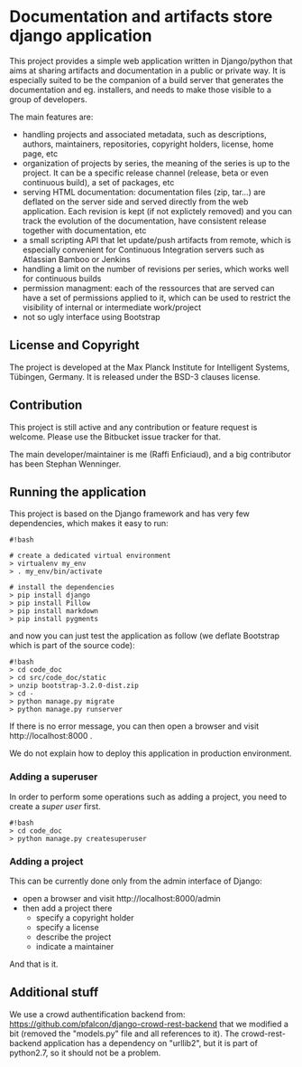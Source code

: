 # Documentation and artifacts store django application #

This project provides a simple web application written in Django/python that aims at sharing artifacts and documentation in a public or private way. 
It is especially suited to be the companion of a build server that generates the documentation and eg. installers, and needs to make those visible 
to a group of developers. 

The main features are:

* handling projects and associated metadata, such as descriptions, authors, maintainers, repositories, copyright holders, license,
  home page, etc
* organization of projects by series, the meaning of the series is up to the project. It can be a specific release channel (release, beta or even 
  continuous build), a set of packages, etc
* serving HTML documentation: documentation files (zip, tar...) are deflated on the server side and served directly from the web application. Each
  revision is kept (if not explictely removed) and you can track the evolution of the documentation, have consistent release together with documentation, etc
* a small scripting API that let update/push artifacts from remote, which is especially convenient for Continuous Integration servers such as Atlassian Bamboo or Jenkins
* handling a limit on the number of revisions per series, which works well for continuous builds
* permission managment: each of the ressources that are served can have a set of permissions applied to it, which
  can be used to restrict the visibility of internal or intermediate work/project
* not so ugly interface using Bootstrap

## License and Copyright #
The project is developed at the Max Planck Institute for Intelligent Systems, Tübingen, Germany. It is released under the BSD-3 clauses license. 

## Contribution #
This project is still active and any contribution or feature request is welcome. Please use the Bitbucket issue tracker for that.

The main developer/maintainer is me (Raffi Enficiaud), 
and a big contributor has been Stephan Wenninger.

## Running the application #
This project is based on the Django framework and has very few dependencies, which makes it easy to run:

```
#!bash

# create a dedicated virtual environment
> virtualenv my_env
> . my_env/bin/activate

# install the dependencies
> pip install django
> pip install Pillow
> pip install markdown
> pip install pygments
```

and now you can just test the application as follow (we deflate Bootstrap which is part of the source code):

```
#!bash
> cd code_doc
> cd src/code_doc/static
> unzip bootstrap-3.2.0-dist.zip
> cd -
> python manage.py migrate
> python manage.py runserver
```

If there is no error message, you can then open a browser and visit http://localhost:8000 .

We do not explain how to deploy this application in production environment.

### Adding a superuser
In order to perform some operations such as adding a project, you need to create a *super user* first.

```
#!bash
> cd code_doc
> python manage.py createsuperuser
```

### Adding a project

This can be currently done only from the admin interface of Django:

* open a browser and visit http://localhost:8000/admin
* then add a project there
    * specify a copyright holder
    * specify a license
    * describe the project
    * indicate a maintainer
  
And that is it.

## Additional stuff

We use a crowd authentification backend from: https://github.com/pfalcon/django-crowd-rest-backend
that we modified a bit (removed the "models.py" file and all references to it).
The crowd-rest-backend application has a dependency on "urllib2", but it is part of python2.7, so it should not be a problem.
